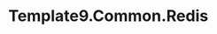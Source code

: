 # Template9.Common.Redis

<!--
Provide an overview of what your class library does and how to get started.
This file will be published with the nuget package
-->